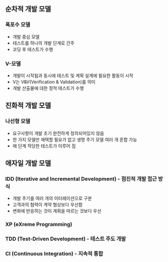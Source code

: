 ## 순차적 개발 모델

### 폭포수 모델
* 개발 중심 모델
* 테스트를 하나의 개발 단계로 간주
* 코딩 후 테스트가 수행

### V-모델
* 개발이 시작됨과 동시에 테스트 및 계획 설계에 필요한 활동이 시작
* V는 V&V(Verification & Validation)를 의미
* 개발 산출물에 대한 정적 테스트가 수행

## 진화적 개발 모델

### 나선형 모델
* 요구사항이 개발 초기 완전하게 정의되어있지 않음
* 한 가지 모델만 채택할 필요가 없고 생명 주기 모델 여러 개 혼합 가능
* 매 단계 적당한 테스트가 이루어 짐

## 애자일 개발 모델

### IDD (Iterative and Incremental Development) - 점진적 개발 접근 방식
* 개발 주기를 여러 개의 이터레이션으로 구분
* 고객과의 협력이 계약 협상보다 우선함
* 변화에 반응하는 것이 계획을 따르는 것보다 우선

### XP (eXreme Programming)

### TDD (Test-Driven Development) - 테스트 주도 개발

### CI (Continuous Integration) - 지속적 통합

